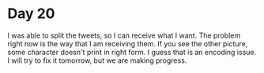 # Day 20

I was able to split the tweets, so I can receive what I want.
The problem right now is the way that I am receiving them.
If you see the other picture, some character doesn't print in right form. 
I guess that is an encoding issue. I will try to fix it tomorrow, but we are making progress.







